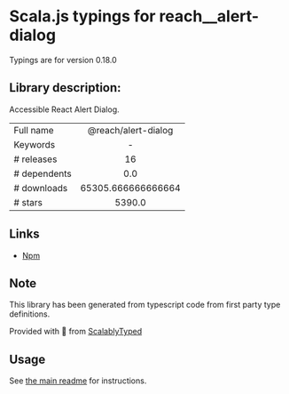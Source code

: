 
# Scala.js typings for reach__alert-dialog

Typings are for version 0.18.0

## Library description:
Accessible React Alert Dialog.

|                    |                 |
| ------------------ | :-------------: |
| Full name          | @reach/alert-dialog |
| Keywords           | - |
| # releases         | 16 |
| # dependents       | 0.0 |
| # downloads        | 65305.666666666664 |
| # stars            | 5390.0 |

## Links
- [Npm](https://www.npmjs.com/package/%40reach%2Falert-dialog)
    


## Note
This library has been generated from typescript code from first party type definitions.

Provided with :purple_heart: from [ScalablyTyped](https://github.com/oyvindberg/ScalablyTyped)

## Usage
See [the main readme](../../readme.md) for instructions.


